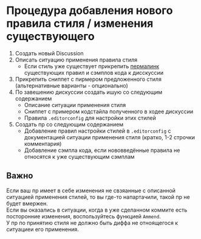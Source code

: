 # Процедура добавления нового правила стиля / изменения существующего
1. Создать новый Discussion
2. Описать ситуацию применения правила стиля
   + Если стиль уже существует прикрепить [пермалинк](https://docs.github.com/en/github/writing-on-github/working-with-advanced-formatting/creating-a-permanent-link-to-a-code-snippet) существующих правил и сэмплов кода к дисскуссии
3. Прикрепить сниппет с пирмером предложенного стиля (альтернативные варианты - опционально)
4. По завешению дискуссии создать ишую со следующим содержанием
   + Описание ситуации применения стиля
   + Сниппет с примером кодстайла полученного в ходее дискуссии
   + Правила `.editorconfig` для настройки этих стилей
5. Создать пр со следующим содержанием
   + Добавление правил настройки стилей в `.editorconfig` с документацией ситуации применения стиля (кратко, 1-2 строчки комментария)
   + Добавление сэмпла кода, если нововведённые правила не относятся к уже существующим сэмплам


## Важно
Если ваш пр имеет в себе изменения не свзяанные с описанной ситуацией применения стилей, то вы где-то напартачили, такой пр не будет вмержен. \
Если вы оказались в ситуации, когда в уже сделанном коммите есть посторонние изменения, воспользуйтесь функцией `Ammend`. \
У пр по принятию стиля не должно быть диффа не отноящегося к ситуациеи его применения.